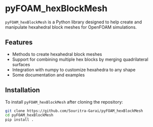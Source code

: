 # pyFOAM_hexBlockMesh

`pyFOAM_hexBlockMesh` is a Python library designed to help create and manipulate hexahedral block meshes for OpenFOAM simulations.

## Features

- Methods to create hexahedral block meshes
- Support for combining multiple hex blocks by merging quadrilateral surfaces
- Integration with numpy to customize hexahedra to any shape
- Some documentation and examples

## Installation

To install `pyFOAM_hexBlockMesh` after cloning the repository:

```bash
git clone https://github.com/Souritra-Garai/pyFOAM_hexBlockMesh
cd pyFOAM_hexBlockMesh
pip install .
```



